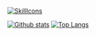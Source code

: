 
[![SkillIcons](https://skillicons.dev/icons?i=js,ts,html,css,php,openshift,nodejs,java,tailwind,vue,nest,aws,prisma,docker,figma)](https://skillicons.dev)<br/>


<a href="#">![Github stats](https://github-stats-xi-ochre.vercel.app/api?username=vickmwas&count_private=true&hide_border=true&line_height=30)</a>
<a href="#">![Top Langs](https://github-stats-xi-ochre.vercel.app/api/top-langs/?username=vickmwas&count_private=true&hide_border=true&layout=compact)</a>
